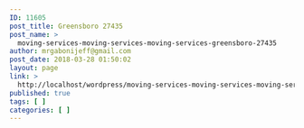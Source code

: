 ```yaml
---
ID: 11605
post_title: Greensboro 27435
post_name: >
  moving-services-moving-services-moving-services-greensboro-27435
author: mrgabonijeff@gmail.com
post_date: 2018-03-28 01:50:02
layout: page
link: >
  http://localhost/wordpress/moving-services-moving-services-moving-services-greensboro-27435/
published: true
tags: [ ]
categories: [ ]
---
```

